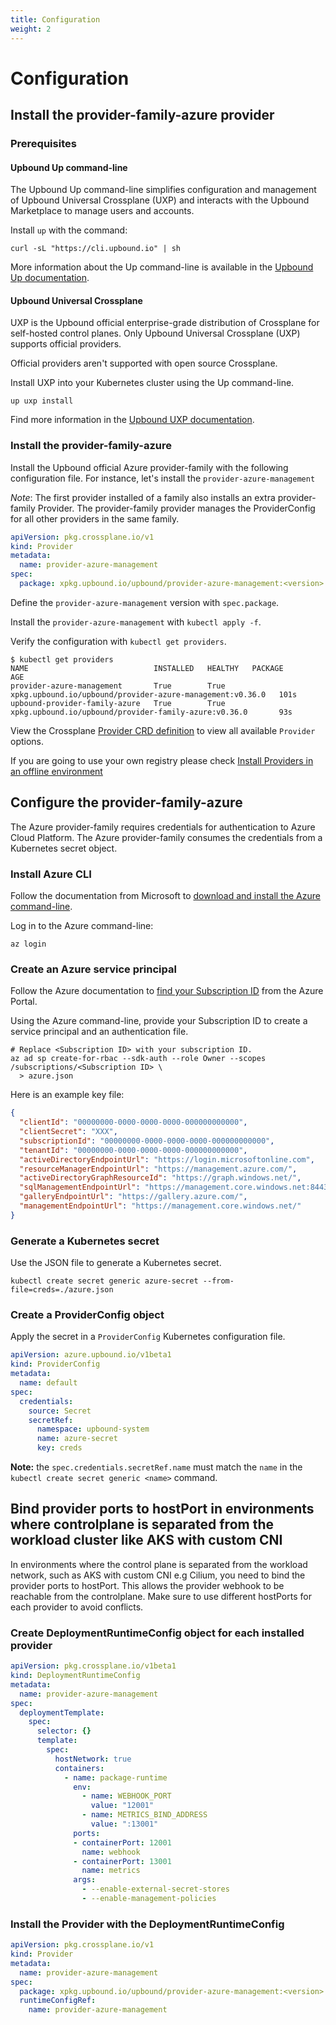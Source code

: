 ```yaml
---
title: Configuration
weight: 2
---
```


# Configuration

## Install the provider-family-azure provider
### Prerequisites
#### Upbound Up command-line
The Upbound Up command-line simplifies configuration and management of Upbound
Universal Crossplane (UXP) and interacts with the Upbound Marketplace to manage
users and accounts.

Install `up` with the command:
```shell
curl -sL "https://cli.upbound.io" | sh
```
More information about the Up command-line is available in the [Upbound Up
documentation](https://docs.upbound.io/cli/).

#### Upbound Universal Crossplane
UXP is the Upbound official enterprise-grade distribution of Crossplane for
self-hosted control planes. Only Upbound Universal Crossplane (UXP) supports
official providers.

Official providers aren't supported with open source Crossplane.

Install UXP into your Kubernetes cluster using the Up command-line.

```shell
up uxp install
```

Find more information in the [Upbound UXP documentation](https://docs.upbound.io/uxp/).

### Install the provider-family-azure

Install the Upbound official Azure provider-family with the following configuration file.
For instance, let's install the `provider-azure-management`

_Note_: The first provider installed of a family also installs an extra provider-family Provider.
The provider-family provider manages the ProviderConfig for all other providers in the same family.

```yaml
apiVersion: pkg.crossplane.io/v1
kind: Provider
metadata:
  name: provider-azure-management
spec:
  package: xpkg.upbound.io/upbound/provider-azure-management:<version>
```

Define the `provider-azure-management` version with `spec.package`.

Install the `provider-azure-management` with `kubectl apply -f`.

Verify the configuration with `kubectl get providers`.

```shell
$ kubectl get providers
NAME                            INSTALLED   HEALTHY   PACKAGE                                                     AGE
provider-azure-management       True        True      xpkg.upbound.io/upbound/provider-azure-management:v0.36.0   101s
upbound-provider-family-azure   True        True      xpkg.upbound.io/upbound/provider-family-azure:v0.36.0       93s
```

View the Crossplane [Provider CRD definition](https://doc.crds.dev/github.com/crossplane/crossplane/pkg.crossplane.io/Provider/v1) to view all available `Provider` options.

If you are going to use your own registry please check [Install Providers in an offline environment](https://docs.upbound.io/providers/provider-families/#installing-a-provider-family:~:text=services%20to%20install.-,Install%20Providers%20in%20an%20offline%20environment,-View%20the%20installed)

## Configure the provider-family-azure
The Azure provider-family requires credentials for authentication to Azure Cloud Platform. The Azure provider-family consumes the credentials from a Kubernetes secret object.

### Install Azure CLI

Follow the documentation from Microsoft to [download and install the Azure
command-line](https://docs.microsoft.com/en-us/cli/azure/install-azure-cli).

Log in to the Azure command-line:

```shell
az login
```

### Create an Azure service principal

Follow the Azure documentation to [find your Subscription
ID](https://docs.microsoft.com/en-us/azure/azure-portal/get-subscription-tenant-id)
from the Azure Portal.

Using the Azure command-line, provide your Subscription ID to create a  service
principal and an authentication file.

```shell
# Replace <Subscription ID> with your subscription ID.
az ad sp create-for-rbac --sdk-auth --role Owner --scopes /subscriptions/<Subscription ID> \
  > azure.json
```

Here is an example key file:
```json
{
  "clientId": "00000000-0000-0000-0000-000000000000",
  "clientSecret": "XXX",
  "subscriptionId": "00000000-0000-0000-0000-000000000000",
  "tenantId": "00000000-0000-0000-0000-000000000000",
  "activeDirectoryEndpointUrl": "https://login.microsoftonline.com",
  "resourceManagerEndpointUrl": "https://management.azure.com/",
  "activeDirectoryGraphResourceId": "https://graph.windows.net/",
  "sqlManagementEndpointUrl": "https://management.core.windows.net:8443/",
  "galleryEndpointUrl": "https://gallery.azure.com/",
  "managementEndpointUrl": "https://management.core.windows.net/"
}
```

### Generate a Kubernetes secret

Use the JSON file to generate a Kubernetes secret.

`kubectl create secret generic azure-secret --from-file=creds=./azure.json`

### Create a ProviderConfig object
Apply the secret in a `ProviderConfig` Kubernetes configuration file.

```yaml
apiVersion: azure.upbound.io/v1beta1
kind: ProviderConfig
metadata:
  name: default
spec:
  credentials:
    source: Secret
    secretRef:
      namespace: upbound-system
      name: azure-secret
      key: creds
```

**Note:** the `spec.credentials.secretRef.name` must match the `name` in the `kubectl create secret generic <name>` command.

## Bind provider ports to hostPort in environments where controlplane is separated from the workload cluster like AKS with custom CNI
In environments where the control plane is separated from the workload network, such as AKS with custom CNI e.g Cilium, you need to bind the provider ports to hostPort. This allows the provider webhook to be reachable from the controlplane. Make sure to use different hostPorts for each provider to avoid conflicts.

### Create DeploymentRuntimeConfig object for each installed provider

```yaml
apiVersion: pkg.crossplane.io/v1beta1
kind: DeploymentRuntimeConfig
metadata:
  name: provider-azure-management
spec:
  deploymentTemplate:
    spec:
      selector: {}
      template:
        spec:
          hostNetwork: true
          containers:
            - name: package-runtime
              env:
                - name: WEBHOOK_PORT
                  value: "12001"
                - name: METRICS_BIND_ADDRESS
                  value: ":13001"
              ports:
              - containerPort: 12001
                name: webhook
              - containerPort: 13001
                name: metrics
              args:
                - --enable-external-secret-stores
                - --enable-management-policies
```

### Install the Provider with the DeploymentRuntimeConfig

```yaml
apiVersion: pkg.crossplane.io/v1
kind: Provider
metadata:
  name: provider-azure-management
spec:
  package: xpkg.upbound.io/upbound/provider-azure-management:<version>
  runtimeConfigRef:
	name: provider-azure-management
```